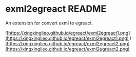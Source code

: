# exml2egreact README

An extension for convert exml to egreact.

![https://xingxinglieo.github.io/egreact/exml2egreact1.png](https://xingxinglieo.github.io/egreact/exml2egreact1.png)
![https://xingxinglieo.github.io/egreact/exml2egreact2.png](https://xingxinglieo.github.io/egreact/exml2egreact2.png)
